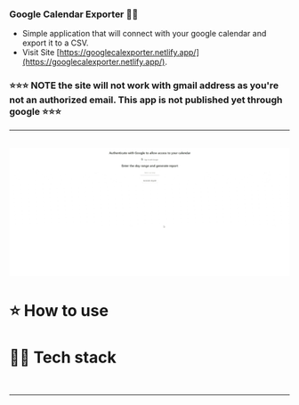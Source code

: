### Google Calendar Exporter 📅📝
- Simple application that will connect with your google calendar and export it to a CSV.
- Visit Site [https://googlecalexporter.netlify.app/](https://googlecalexporter.netlify.app/).
### ⭐⭐⭐ NOTE the site will not work with gmail address as you're not an authorized email. This app is not published yet through google ⭐⭐⭐

---

<br />

<img src="google_cal_export_1.gif"/>

# ⭐ How to use

> 


# 👨‍💻 Tech stack



<br />



---

